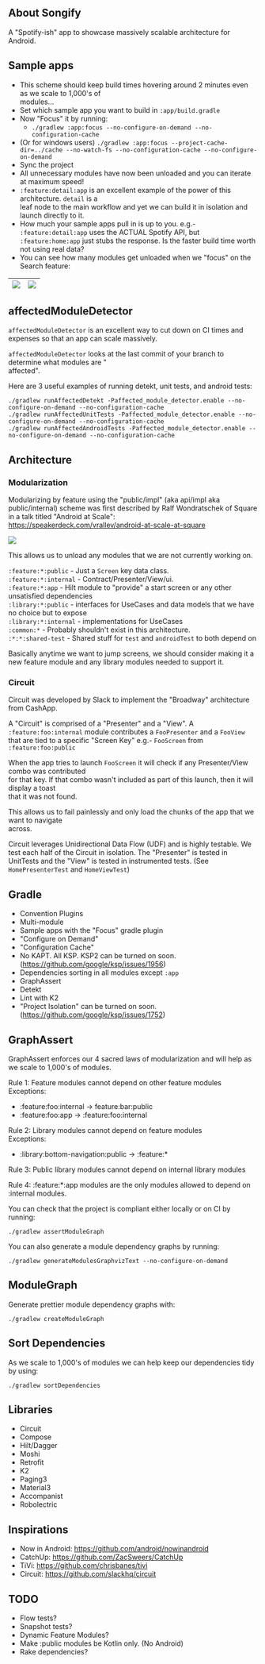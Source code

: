 ## About Songify

A "Spotify-ish" app to showcase massively scalable architecture for Android.

## Sample apps

- This scheme should keep build times hovering around 2 minutes even as we scale to 1,000's of  
  modules...
- Set which sample app you want to build in `:app/build.gradle`
- Now "Focus" it by running:
    - `./gradlew :app:focus --no-configure-on-demand --no-configuration-cache`
- (Or for windows
  users) `./gradlew :app:focus --project-cache-dir=../cache --no-watch-fs --no-configuration-cache --no-configure-on-demand`
- Sync the project
- All unnecessary modules have now been unloaded and you can iterate at maximum speed!
- `:feature:detail:app` is an excellent example of the power of this architecture. `detail` is a  
  leaf node to the main workflow and yet we can build it in isolation and launch directly to it.
- How much your sample apps pull in is up to you. e.g.- `:feature:detail:app` uses the ACTUAL
  Spotify API, but `:feature:home:app` just stubs the response. Is the faster build time worth not
  using real data?
- You can see how many modules get unloaded when we "focus" on the Search feature:

| ![](images/all.png) | ![](images/search.png) |
|---------------------|------------------------|

## affectedModuleDetector

`affectedModuleDetector` is an excellent way to cut down on CI times and expenses so that an app
can scale massively.

`affectedModuleDetector` looks at the last commit of your branch to determine what modules are "  
affected".

Here are 3 useful examples of running detekt, unit tests, and android tests:

`./gradlew runAffectedDetekt -Paffected_module_detector.enable --no-configure-on-demand --no-configuration-cache`  
`./gradlew runAffectedUnitTests -Paffected_module_detector.enable --no-configure-on-demand --no-configuration-cache`  
`./gradlew runAffectedAndroidTests -Paffected_module_detector.enable --no-configure-on-demand --no-configuration-cache`

## Architecture

### Modularization

Modularizing by feature using the "public/impl" (aka api/impl aka public/internal) scheme was
first described by Ralf Wondratschek of Square in a talk titled "Android at Scale":  
https://speakerdeck.com/vrallev/android-at-scale-at-square

![](images/api-impl.png)

This allows us to unload any modules that we are not currently working on.

`:feature:*:public` - Just a `Screen` key data class.  
`:feature:*:internal` - Contract/Presenter/View/ui.  
`:feature:*:app` - Hilt module to "provide" a start screen or any other unsatisfied dependencies  
`:library:*:public` - interfaces for UseCases and data models that we have no choice but to expose  
`:library:*:internal` - implementations for UseCases  
`:common:*` - Probably shouldn't exist in this architecture.  
`:*:*:shared-test` - Shared stuff for `test` and `androidTest` to both depend on

Basically anytime we want to jump screens, we should consider making it a new feature module and
any library modules needed to support it.

### Circuit

Circuit was developed by Slack to implement the "Broadway" architecture from CashApp.

A "Circuit" is comprised of a "Presenter" and a "View". A `:feature:foo:internal` module
contributes a `FooPresenter` and a `FooView` that are tied to a specific "Screen Key"
e.g.- `FooScreen` from `:feature:foo:public`

When the app tries to launch `FooScreen` it will check if any Presenter/View combo was contributed  
for that key. If that combo wasn't included as part of this launch, then it will display a toast  
that it was not found.

This allows us to fail painlessly and only load the chunks of the app that we want to navigate  
across.

Circuit leverages Unidirectional Data Flow (UDF) and is highly testable. We test each half of the
Circuit in isolation. The "Presenter" is tested in UnitTests and the "View" is tested in
instrumented tests.  (See `HomePresenterTest` and `HomeViewTest`)

## Gradle

- Convention Plugins
- Multi-module
- Sample apps with the "Focus" gradle plugin
- "Configure on Demand"
- "Configuration Cache"
- No KAPT. All KSP. KSP2 can be turned on soon. (https://github.com/google/ksp/issues/1956)
- Dependencies sorting in all modules except `:app`
- GraphAssert
- Detekt
- Lint with K2
- "Project Isolation" can be turned on soon. (https://github.com/google/ksp/issues/1752)

## GraphAssert

GraphAssert enforces our 4 sacred laws of modularization and will help as we scale to 1,000's of
modules.

Rule 1: Feature modules cannot depend on other feature modules  
Exceptions:

- :feature:foo:internal -> feature:bar:public
- :feature:foo:app -> :feature:foo:internal

Rule 2: Library modules cannot depend on feature modules  
Exceptions:

- :library:bottom-navigation:public -> :feature:*

Rule 3: Public library modules cannot depend on internal library modules

Rule 4: :feature:*:app modules are the only modules allowed to depend on :internal modules.

You can check that the project is compliant either locally or on CI by running:

`./gradlew assertModuleGraph`

You can also generate a module dependency graphs by running:

`./gradlew generateModulesGraphvizText --no-configure-on-demand`

## ModuleGraph

Generate prettier module dependency graphs with:

`./gradlew createModuleGraph`

## Sort Dependencies

As we scale to 1,000's of modules we can help keep our dependencies tidy by using:

`./gradlew sortDependencies`

## Libraries

- Circuit
- Compose
- Hilt/Dagger
- Moshi
- Retrofit
- K2
- Paging3
- Material3
- Accompanist
- Robolectric

## Inspirations

- Now in Android: https://github.com/android/nowinandroid
- CatchUp: https://github.com/ZacSweers/CatchUp
- TiVi: https://github.com/chrisbanes/tivi
- Circuit: https://github.com/slackhq/circuit

## TODO

- Flow tests?
- Snapshot tests?
- Dynamic Feature Modules?
- Make :public modules be Kotlin only. (No Android)
- Rake dependencies?
